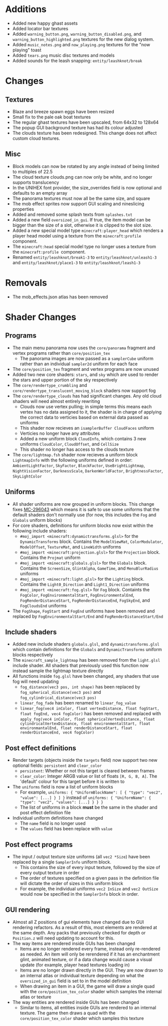 # Additions
- Added new happy ghast assets
- Added locator bar textures
- Added `warning_button.png`, `warning_button_disabled.png`, and `warning_button_highlighted.png` textures for the new dialog system.
- Added `music_notes.png` and `now_playing.png` textures for the "now playing" toast
- Added `tears.png` music disc textures and models
- Added sounds for the leash snapping: `entity/leashknot/break`


# Changes
## Textures
- Blaze and breeze spawn eggs have been resized
- Small fix to the pale oak boat textures
- The regular ghast textures have been upscaled, from 64x32 to 128x64
- The popup GUI background texture has had its colour adjusted
- The clouds texture has been redesigned. This change does not affect custom cloud textures.

## Misc
- Block models can now be rotated by any angle instead of being limited to multiples of 22.5
- The cloud texture clouds.png can now only be white, and no longer supports translucency
- In the UNIHEX font provider, the size_overrides field is now optional and defaults to an empty array
- The panorama textures must now all be the same size, and square
- The mob effect sprites now support GUI scaling and nineslicing properties
- Added and removed some splash texts from `splashes.txt`
- Added a new field `oversized_in_gui`. If true, the item model can be bigger than the size of a slot, otherwise it is clipped to the slot size.
- Added a new special model type `minecraft:player_head` which renders a player head model using a texture from the `minecraft:profile` component.
- The `minecraft:head` special model type no longer uses a texture from the `minecraft:profile `component.
- Renamed `entity/leashknot/break1-3` to `entity/leashknot/unleash1-3` and `entity/leashknot/place1-3` to `entity/leashknot/leash1-3`

# Removals
- The mob_effects.json atlas has been removed


# Shader Changes
## Programs
- The main menu panorama now uses the `core/panorama` fragment and vertex programs rather than `core/position_tex`
   - The panorama images are now passed as a `samplerCube` uniform rather than an individual `sampler2d` uniform for each face
- The `core/position_tex` fragment and vertex programs are now unused
- Added two new core shaders: `stars`, and `sky` which are used to render the stars and upper portion of the sky respectively
- The `core/rendertype_crumbling` and `core/rendertype_translucent_moving_block` shaders now support fog
- The `core/rendertype_clouds` has had significant changes. Any old cloud shaders will need almost entirely rewriting
   - Clouds now use vertex pulling; in simple terms this means each vertex has no data assigned to it, the shader is in charge of applying the correct data to verticies based on external data passed as uniforms
   - This shader now recieves an `isamplerBuffer CloudFaces` uniform
   - Verticies no longer have any attributes
   - Added a new uniform block `CloudInfo`, which contains 3 new uniforms `CloudColor`, `CloudOffset`, and `CellSize`
   - This shader no longer has access to the clouds texture
- The `core/lightmap.fsh` shader now recieves a uniform block `LightmapInfo` with the following uniforms defined in order: `AmbientLightFactor`, `SkyFactor`, `BlockFactor`, `UseBrightLightmap`, `NightVisionFactor`, `DarknessScale`, `DarkenWorldFactor`, `BrightnessFactor`, `SkyLightColor`

## Uniforms
- All shader uniforms are now grouped in uniform blocks. This change fixes [MC-296043](https://bugs.mojang.com/browse/MC/issues/MC-296043) which means it is safe to use some uniforms that the default shaders don't normally use (for now, this includes the `Fog` and `Globals` uniform blocks)
- For core shaders, definitions for uniform blocks now exist within the following include shaders:
   - `#moj_import <minecraft:dynamictransforms.glsl>` for the `DynamicTransforms` block. Contains the `ModelViewMat`, `ColorModulator`, `ModelOffset`, `TextureMat`, and `LineWidth` uniforms
   - `#moj_import <minecraft:projection.glsl>` for the `Projection` block. Contains the `Projmat` uniform
   - `#moj_import <minecraft:globals.glsl>` for the `Globals` block. Contains the `ScreenSize`, `GlintAlpha`, `GameTime`, and `MenuBlurRadius` uniforms
   - `#moj_import <minecraft:light.glsl>` for the `Lighting` block. Contains the `Light0_Direction` and `Light1_Direction` uniforms
   - `#moj_import <minecraft:fog.glsl>` for `Fog` block. Containts the `FogColor`, `FogEnvironmentalStart`, `FogEnvironmentalEnd`, `FogRenderDistanceStart`, `FogRenderDistanceEnd`, `FogSkyEnd`, and `FogCloudsEnd` uniforms
- The `FogShape`, `FogStart` and `FogEnd` uniforms have been removed and replaced by `FogEnvironmentalStart/End` and `FogRenderDistanceStart/End`

## Include shaders
- Added new include shaders `globals.glsl`, and `dynamictransforms.glsl` which contain definitions for the `Globals` and `DynamicTransforms` uniform blocks respectively
- The `minecraft_sample_lightmap` has been removed from the `light.glsl` include shader. All shaders that previously used this function now instead sample the lightmap texture directly
- All functions inside `fog.glsl` have been changed, any shaders that use fog will need updating
   - `fog_distance(vec3 pos, int shape)` has been replaced by `fog_spherical_distance(vec3 pos)` and `fog_cylindrical_distance(vec3 pos)`
   - `linear_fog_fade` has been renamed to `linear_fog_value`
   - `linear_fog(vec4 inColor, float vertexDistance, float fogStart, float fogEnd, vec4 fogColor)` has been removed and replaced with `apply_fog(vec4 inColor, float sphericalVertexDistance, float cylindricalVertexDistance, float environmentalStart, float environmantalEnd, float renderDistanceStart, float renderDistanceEnd, vec4 fogColor)`

## Post effect definitions
- Render targets (objects inside the `targets` field) now support two new optional fields: `persistent` and `clear_color`
   - `persistent`: Whether or not this target is cleared between frames
   - `clear_color`: Integer ARGB value or list of floats `[R, G, B, A]`. The 'default' colour for this target before it is written to
- The `uniforms` field is now a list of uniform blocks
   - For example, `uniforms: { "UniformBlockName": [ { "type": "vec2", "value": [...] } ] }` instead of `uniforms: { "UniformName": { "type": "vec2", "values": [...] } } }` 
   - The list of uniforms in a block **must** be the same in the shader and post effect definition file
- Individual uniform definitions have changed
   - The `name` field is no longer used
   - The `values` field has been replace with `value`

## Post effect programs
- The input / output texture size uniforms (all `vec2 *Size`) have been replaced by a single `SamplerInfo` uniform block.
   - This contains the size of every input texture, followed by the size of every output texture in order
   - The order of textures specified on a given pass in the definition file will dictate the order of sizes in this uniform block
   - For example, the individual uniforms `vec2 InSize` and `vec2 OutSize` would now be specified in the `SamplerInfo` block in order.
 
## GUI rendering
- Almost all Z positions of gui elements have changed due to GUI rendering refactors. As a result of this, most elements are rendered at the same depth. Any packs that previously checked for depth or `Position.z` will need updating to account for this.
- The way items are rendered inside GUIs has been changed
   - Items are no longer rendered every frame, instead only re-rendered as needed. An item will only be rerendered if it has an enchantment glint, animated texture, or if a data change would cause a visual update (for example, player head textures loading in)
   - Items are no longer drawn directly in the GUI. They are now drawn to an internal atlas or individual texture depending on what the `oversized_in_gui` field is set to in the model definition
   - When drawing an item in a GUI, the game will draw a single quad with the `core/position_tex_color` shader which samples the internal atlas or texture
- The way entities are rendered inside GUIs has been changed
   - Similar to items, all entities inside GUIs are rendered to an internal texture. The game then draws a quad with the `core/position_tex_color` shader which samples this texture
